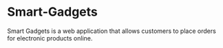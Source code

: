 # Smart-Gadgets
Smart Gadgets is a web application that allows customers to place orders for electronic products online. 
